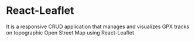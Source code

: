 # React-Leaflet
It is a responsive CRUD application that manages and visualizes GPX tracks on topographic Open Street Map using React-Leaflet
